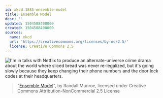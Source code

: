 ```yaml
---
id: xkcd.1885-ensemble-model
title: Ensemble Model
desc: ''
updated: 1504508400000
created: 1504508400000
sources:
  name: xkcd
  url: 'https://creativecommons.org/licenses/by-nc/2.5/'
  license: Creative Commons 2.5
---
```

![I'm in talks with Netflix to produce an alternate-universe crime drama about the world where sliced bread was never re-legalized, but it's going slowly because they keep changing their phone numbers and the door lock codes at their headquarters.](https://imgs.xkcd.com/comics/ensemble_model.png)
> "[Ensemble Model](https://xkcd.com/1885/)", by Randall Munroe, licensed under Creative Commons Attribution-NonCommercial 2.5 License
